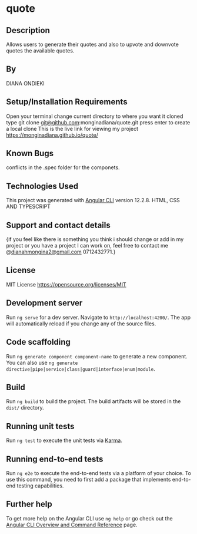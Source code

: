 # quote

## Description

Allows users to generate their quotes and also to upvote and downvote quotes the available quotes.

## By 

DIANA ONDIEKI

## Setup/Installation Requirements

Open your terminal
change current directory to where you want it cloned
type git clone git@github.com:monginadiana/quote.git
press enter to create a local clone
This is the live link for viewing my project https://monginadiana.github.io/quote/

## Known Bugs

conflicts in the .spec folder for the componets.

## Technologies Used

This project was generated with [Angular CLI](https://github.com/angular/angular-cli) version 12.2.8.
HTML, CSS AND TYPESCRIPT

## Support and contact details

{if you feel like there is something you think i should change or add in my project or you have a project I can work on, feel free to contact me @dianahmongina2@gmail.com 0712432771.}

## License

MIT License
https://opensource.org/licenses/MIT

## Development server

Run `ng serve` for a dev server. Navigate to `http://localhost:4200/`. The app will automatically reload if you change any of the source files.

## Code scaffolding

Run `ng generate component component-name` to generate a new component. You can also use `ng generate directive|pipe|service|class|guard|interface|enum|module`.

## Build

Run `ng build` to build the project. The build artifacts will be stored in the `dist/` directory.

## Running unit tests

Run `ng test` to execute the unit tests via [Karma](https://karma-runner.github.io).

## Running end-to-end tests

Run `ng e2e` to execute the end-to-end tests via a platform of your choice. To use this command, you need to first add a package that implements end-to-end testing capabilities.

## Further help

To get more help on the Angular CLI use `ng help` or go check out the [Angular CLI Overview and Command Reference](https://angular.io/cli) page.
